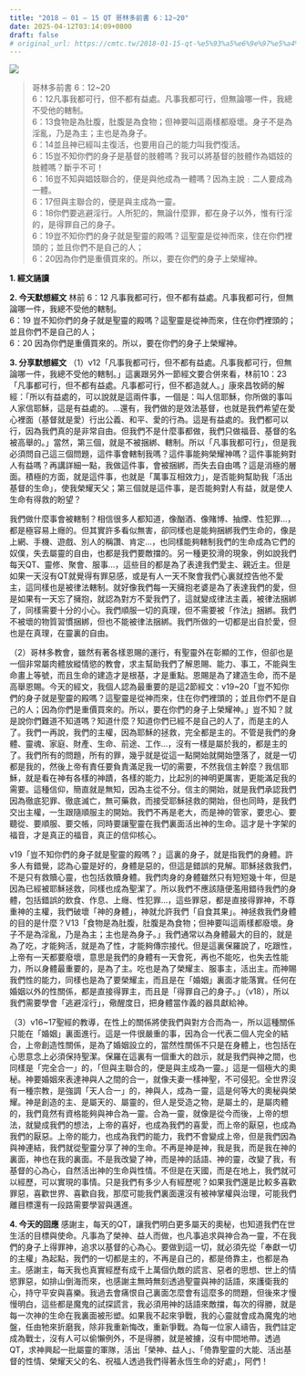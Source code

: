 ```yaml
---
title: "2018 – 01 – 15 QT 哥林多前書 6：12~20"
date: 2025-04-12T03:14:09+0800
draft: false
# original_url: https://cmtc.tw/2018-01-15-qt-%e5%93%a5%e6%9e%97%e5%a4%9a%e5%89%8d%e6%9b%b8-6%ef%bc%9a1220
---
```


![](/images/qt.jpg)
> 哥林多前書 6：12\~20  
> 6：12凡事我都可行，但不都有益處。凡事我都可行，但無論哪一件，我總不受他的轄制。  
> 6：13食物是為肚腹，肚腹是為食物；但神要叫這兩樣都廢壞。身子不是為淫亂，乃是為主；主也是為身子。  
> 6：14並且神已經叫主復活，也要用自己的能力叫我們復活。  
> 6：15豈不知你們的身子是基督的肢體嗎？我可以將基督的肢體作為娼妓的肢體嗎？斷乎不可！  
> 6：16豈不知與娼妓聯合的，便是與他成為一體嗎？因為主說﹕二人要成為一體。  
> 6：17但與主聯合的，便是與主成為一靈。  
> 6：18你們要逃避淫行。人所犯的，無論什麼罪，都在身子以外，惟有行淫的，是得罪自己的身子。  
> 6：19豈不知你們的身子就是聖靈的殿嗎？這聖靈是從神而來，住在你們裡頭的；並且你們不是自己的人；  
> 6：20因為你們是重價買來的。所以，要在你們的身子上榮耀神。

**1. 經文誦讀**

**2.  今天默想經文**
林前 6：12 凡事我都可行，但不都有益處。凡事我都可行，但無論哪一件，我總不受他的轄制。  
6：19 豈不知你們的身子就是聖靈的殿嗎？這聖靈是從神而來，住在你們裡頭的；並且你們不是自己的人；  
6：20 因為你們是重價買來的。所以，要在你們的身子上榮耀神。

**3. 分享默想經文**
（1）v12「凡事我都可行，但不都有益處。凡事我都可行，但無論哪一件，我總不受他的轄制。」這裏跟另外一節經文要合併來看，林前10：23「凡事都可行，但不都有益處。凡事都可行，但不都造就人。」康來昌牧師的解經：「所以有益處的，可以說就是這兩件事，一個是：叫人信耶穌，你所做的事叫人家信耶穌，這是有益處的。…還有，我們做的是效法基督，也就是我們希望在愛心裡面（基督就是愛）行出公義、和平、愛的行為。這是有益處的。我們都可以行，因為我們真的是非常自由。但我們不是什麼事都做，我們只做福音、基督的名被高舉的。」當然，第三個，就是不被捆綁、轄制。所以「凡事我都可行」，但是我必須問自己這三個問題，這件事會轄制我嗎？這件事能夠榮耀神嗎？這件事能夠對人有益嗎？再講詳細一點，我做這件事，會被捆綁，而失去自由嗎？這是消極的層面。積極的方面，就是這件事，也就是「萬事互相效力」，是否能夠幫助我「活出基督的生命」，使我榮耀天父；第三個就是這件事，是否能夠對人有益，就是使人生命有得救的盼望？

我們做什麼事會被轄制？相信很多人都知道，像酗酒、像賭博、抽煙、性犯罪…，都是極容易上癮的。但其實許多看似無害，卻同樣也是能夠捆綁我們生命的，像是上網、手機、遊戲、別人的稱讚、肯定…，也同樣能夠轄制我們的生命成為它們的奴僕，失去屬靈的自由，也都是我們要敵擋的。另一種更狡滑的現象，例如說我們每天QT、靈修、聚會、服事…，這些目的都是為了表達我們愛主、親近主。但是如果一天沒有QT就覺得有罪惡感，或是有人一天不聚會我們心裏就控告他不愛主，這同樣也是被律法轄制。就好像我們每一天擁抱老婆是為了表達我們的愛，但是如果有一天忘了擁抱，就認為對方不愛我們了，這就變成律法主義，被律法捆綁了，同樣需要十分的小心。我們順服一切的真理，但不需要被「作法」捆綁。我們不被壞的物質習慣捆綁，但也不能被律法捆綁。我們所做的一切都是出自於愛，但也是在真理，在靈裏的自由。

（2）哥林多教會，雖然有著各樣恩賜的運行，有聖靈外在彰顯的工作，但卻也是一個非常屬肉體放縱情慾的教會，求主幫助我們了解恩賜、能力、事工，不能與生命畫上等號，而且生命的建造才是根基，才是重點。恩賜是為了建造生命，而不是高舉恩賜。今天的經文，我個人認為最重要的是這2節經文：v19\~20「豈不知你們的身子就是聖靈的殿嗎？這聖靈是從神而來，住在你們裡頭的；並且你們不是自己的人；因為你們是重價買來的。所以，要在你們的身子上榮耀神。」豈不知？就是說你們難道不知道嗎？知道什麼？知道你們已經不是自己的人了，而是主的人了。我們一再說，我們的主權，因為耶穌的拯救，完全都是主的。不管是我們的身體、靈魂、家庭、財產、生命、前途、工作…，沒有一樣是屬於我的，都是主的了。我們所有的問題，所有的罪，幾乎就是從這一點開始就開始墮落了，就是一切都是我的，然後上帝有責任要負責滿足我一切的需要，不然我信主幹麼？我信耶穌，就是看在神有各樣的神蹟，各樣的能力，比起別的神明更厲害，更能滿足我的需要。這種信仰，簡直就是無知，因為主從不分。信主的開始，就是我們承認我們因為徹底犯罪、徹底滅亡，無可藥救，而接受耶穌拯救的開始，但也同時，是我們交出主權，一生跟隨順服主的開始。我們不再是老大，而是神的管家，要忠心、要聽從、要順服、要交帳，同時要讓聖靈在我們裏面活出神的生命。這才是十字架的福音，才是真正的福音，真正的信仰核心。

v19「豈不知你們的身子就是聖靈的殿嗎？」這裏的身子，就是指我們的身體。許多人有錯覺，認為心靈是好的，身體是惡的，但這是錯誤的見解。耶穌拯救我們，不是只有救贖心靈，也包括救贖身體。我們肉身的身體雖然只有短短幾十年，但是因為已經被耶穌拯救，同樣也成為聖潔了。所以我們不應該隨便濫用錯待我們的身體，包括錯誤的飲食、作息、上癮、性犯罪…，這些罪惡，都是直接得罪神，不尊重神的主權，我們破壞「神的身體」，神就允許我們「自食其果」。神拯救我們身體的目的是什麼？V13「食物是為肚腹，肚腹是為食物；但神要叫這兩樣都廢壞。身子不是為淫亂，乃是為主；主也是為身子。」我們通常以為身體最大的目的，就是為了吃，才能夠活，就是為了性，才能夠傳宗接代。但是這裏保羅說了，吃跟性，上帝有一天都要廢壞，意思是我們的身體有一天會死，再也不能吃，也失去性能力，所以身體最重要的，是為了主。吃也是為了榮耀主、服事主，活出主。而神賜我們性的能力，同樣也是為了要榮耀主，而且是在「婚姻」裏面才能落實。任何在婚姻以外的性關係，都是直接得罪主，而且是「得罪自己的身子。」（v18），所以我們需要學會「逃避淫行」，儆醒度日，把身體當作義的器具獻給神。

（3）v16\~17聖經的教導，在性上的關係將使我們與對方合而為一，所以這種關係只能在「婚姻」裏面進行。這是一件很嚴重的事，因為合一代表二個人完全的結合，上帝創造性關係，是為了婚姻設立的，當然性關係不只是在身體上，也包括在心思意念上必須保持聖潔。保羅在這裏有一個重大的啟示，就是我們與神之間，也同樣是「完全合一」的，「但與主聯合的，便是與主成為一靈。」這是一個極大的奧秘。神要婚姻來表達神與人之間的合一，就像夫妻一樣神聖，不可侵犯。全世界沒有一種宗教，是強調「天人合一」的，神與人，成為一靈，這是何等大的奧秘與榮耀。神是創造的主、是屬天的、屬靈的，但人是受造之物，是屬土的，是屬肉體的，我們竟然有資格能夠與神合為一靈。合為一靈，就像是從今而後，上帝的想法，就變成我們的想法，上帝的喜好，也成為我們的喜愛，而上帝的厭惡，也成為我們的厭惡。上帝的能力，也成為我們的能力，我們不會變成上帝，但是我們因為與神連結，我們就從聖靈分享了神的生命。不再是神是神，我是我，而是我在神的裏面，神也在我的裏面。不是我改變了神，而是神的話語、神的靈，改變了我，有基督的心為心，自然活出神的生命與性情。不但是在天國，而是在地上，我們就可以經歷，可以實現的事情。只是我們有多少人有經歷呢？如果我們還是比較多喜歡罪惡，喜歡世界、喜歡自我，那麼可能我們裏面還沒有被神掌權與治理，可能我們離目標還有一段路需要學習與邁進。

**4. 今天的回應**
感謝主，每天的QT，讓我們明白更多屬天的奧秘，也知道我們在世生活的目標與使命。凡事為了榮神、益人而做，也凡事追求與神合為一靈，不在我們的身子上得罪神，追求以基督的心為心。要做到這一切，就必須先從「奉獻一切的主權」為起點，我們的一切都是主的，不再是自己的，都是倚靠主，也都是為主。感謝主，每天我也真實經歷有成千上萬個仇敵的謊言、惡者的思想、世上的情慾罪惡，如排山倒海而來，也感謝主無時無刻透過聖靈與神的話語，來護衛我的心，持守平安與喜樂。我過去會痛恨自己裏面怎麼會有這麼多的問題，但後來才慢慢明白，這些都是魔鬼的試探謊言，我必須用神的話語來敵擋，每次的得勝，就是每一次神的生命在我裏面被形塑。如果我不起來爭戰，我的心靈就會成為魔鬼的地盤，任由牠來折磨我，除非我重新悔改，重新爭戰。為每一位家人禱告，我們註定成為戰士，沒有人可以偷懶例外，不是得勝，就是被擄，沒有中間地帶。透過QT，求神興起一批屬靈的軍隊，活出「榮神、益人」、「倚靠聖靈的大能、活出基督的性情、榮耀天父的名、祝福人透過我們得著永恆生命的好處」，阿們！
